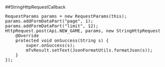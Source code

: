 ##StringHttpRequestCallback
<pre>
RequestParams params = new RequestParams(this);
params.addFormDataPart("page", 1);
params.addFormDataPart("limit", 12);
HttpRequest.post(Api.NEW_GAME, params, new StringHttpRequestCallback() {
    @Override
    protected void onSuccess(String s) {
        super.onSuccess(s);
        mTvResult.setText(JsonFormatUtils.formatJson(s));
    }
});
</pre>
